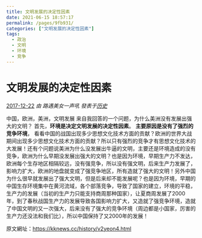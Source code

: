 ```yaml
---
title: 文明发展的决定性因素
date: 2021-06-15 18:57:17
permalink: /pages/9fb931/
categories: ["文明发展的决定性因素"]
tags:
  - 政治
  - 文明
  - 环境
  - 竞争
---
```

# 文明发展的决定性因素

[2017-12-22](https://kknews.cc/archive/20171222/) *由 路遇美女一声吼 發表于[历史](https://kknews.cc/history/)*

中国，欧洲，美洲，文明发展
来自我回答的一个问题，为什么美洲没有发展出强大的文明？
首先，**环境是决定文明发展的决定性因素**。
**主要原因是没有了强烈的竞争环境**，
看看中国的战国出现多少思想文化技术方面的贡献？欧洲的世界大战期间出现多少思想文化技术方面的贡献？所以只有强烈的竞争才有思想文化技术的大发展！还有个问题说美洲为什么没发展出牛逼的文明，主要还是环境造成的没有竞争，欧洲为什么早期没发展出强大的文明？也是因为环境，早期生产力不发达，欧洲每个生存地区相隔较远，没有强竞争，所以没有强文明，后来生产力发展了，影响力扩大，欧洲的地盘就变成了强竞争地区，所有造就了强大的文明！另外中国为什么很早就发展出了强大文明，但是后来却不能发展呢？也是因为环境，早期的中国生存环境集中在黄河流域，各个部落竞争，导致了国家的建立，环境的平稳，生产力的发展（当初的生产力只能支持商周那种国家），让夏商周发展了2000年，到了春秋战国生产力的发展导致各国影响力扩大，又造就了强竞争环境，造就了中国文明的又一次强大，后来没有了强大的竞争环境（周边都是小国家，厉害的生产力还没法和我们比），所以中国保持了又2000年的发展！



原文網址：https://kknews.cc/history/v2yeon4.html